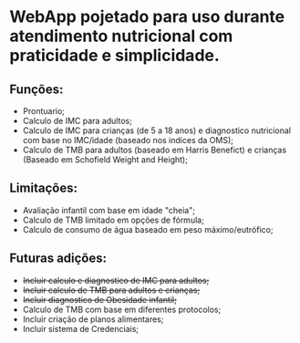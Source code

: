 # WebApp pojetado para uso durante atendimento nutricional com praticidade e simplicidade.

## Funções:
- Prontuario;
- Calculo de IMC para adultos;
- Calculo de IMC para crianças (de 5 a 18 anos) e diagnostico nutricional com base no IMC/idade (baseado nos indices da OMS);
- Calculo de TMB para adultos (baseado em Harris Benefict) e crianças (Baseado em Schofield Weight and Height);

## Limitações:
- Avaliação infantil com base em idade "cheia";
- Calculo de TMB limitado em opções de fórmula;
- Calculo de consumo de água baseado em peso máximo/eutrófico;

## Futuras adições:
- ~~Incluir calculo e diagnostico de IMC para adultos;~~
- ~~Incluir calculo de TMB para adultos e crianças;~~
- ~~Incluir diagnostico de Obesidade infantil;~~
- Calculo de TMB com base em diferentes protocolos;
- Incluir criação de planos alimentares;
- Incluir sistema de Credenciais;

